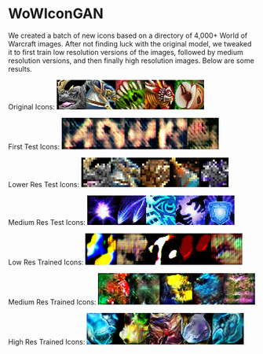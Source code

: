 # WoWIconGAN

We created a batch of new icons based on a directory of 4,000+ World of Warcraft images. After not finding luck with the original model, we tweaked it to first train low resolution versions of the images, followed by medium resolution versions, and then finally high resolution images. Below are some results.

Original Icons:
![first image](https://github.com/ethanlosborne/WoWIconGAN/blob/main/OriginalWoWIcons/01.png)![second image](https://github.com/ethanlosborne/WoWIconGAN/blob/main/OriginalWoWIcons/01_1.png)![third image](https://github.com/ethanlosborne/WoWIconGAN/blob/main/OriginalWoWIcons/01_2.png)![fourth image](https://github.com/ethanlosborne/WoWIconGAN/blob/main/OriginalWoWIcons/01_3.png)![fifth image](https://github.com/ethanlosborne/WoWIconGAN/blob/main/OriginalWoWIcons/01_4.png)

First Test Icons:
![firstT image](https://github.com/ethanlosborne/WoWIconGAN/blob/main/FirstTryWoWIcons/generated_img_065_0.png)![secondT image](https://github.com/ethanlosborne/WoWIconGAN/blob/main/FirstTryWoWIcons/generated_img_065_1.png)![thirdT image](https://github.com/ethanlosborne/WoWIconGAN/blob/main/FirstTryWoWIcons/generated_img_065_3.png)![fourthT image](https://github.com/ethanlosborne/WoWIconGAN/blob/main/FirstTryWoWIcons/generated_img_065_4.png)![fifthT image](https://github.com/ethanlosborne/WoWIconGAN/blob/main/FirstTryWoWIcons/generated_img_066_2.png)

Lower Res Test Icons:
![firstLrR image](https://github.com/ethanlosborne/WoWIconGAN/blob/main/LowerResTestIcons/l%200.png)![secondLrR image](https://github.com/ethanlosborne/WoWIconGAN/blob/main/LowerResTestIcons/l%201.png)![thirdLrR image](https://github.com/ethanlosborne/WoWIconGAN/blob/main/LowerResTestIcons/l%202.png)![fourthLrR image](https://github.com/ethanlosborne/WoWIconGAN/blob/main/LowerResTestIcons/l%203.png)![fifthLrR image](https://github.com/ethanlosborne/WoWIconGAN/blob/main/LowerResTestIcons/l%204.png)

Medium Res Test Icons:
![firstLR image](https://github.com/ethanlosborne/WoWIconGAN/blob/main/LowResTestIcons/l%20556.png)![secondLR image](https://github.com/ethanlosborne/WoWIconGAN/blob/main/LowResTestIcons/l%20557.png)![thirdLR image](https://github.com/ethanlosborne/WoWIconGAN/blob/main/LowResTestIcons/l%20558.png)![fourthLR image](https://github.com/ethanlosborne/WoWIconGAN/blob/main/LowResTestIcons/l%20559.png)![fifthLR image](https://github.com/ethanlosborne/WoWIconGAN/blob/main/LowResTestIcons/l%20560.png)

Low Res Trained Icons:
![firstLT image](https://github.com/ethanlosborne/WoWIconGAN/blob/main/LowResWoWIcons/low_generated_img_078_0.png)![secondLT image](https://github.com/ethanlosborne/WoWIconGAN/blob/main/LowResWoWIcons/low_generated_img_098_1.png)![thirdLT image](https://github.com/ethanlosborne/WoWIconGAN/blob/main/LowResWoWIcons/low_generated_img_066_2.png)![fourthLT image](https://github.com/ethanlosborne/WoWIconGAN/blob/main/LowResWoWIcons/low_generated_img_075_2.png)![fifthLT image](https://github.com/ethanlosborne/WoWIconGAN/blob/main/LowResWoWIcons/low_generated_img_099_2.png)

Medium Res Trained Icons:
![firstMR image](https://github.com/ethanlosborne/WoWIconGAN/blob/main/MedResWoWIcons/med_generated_img_019_4.png)![secondMR image](https://github.com/ethanlosborne/WoWIconGAN/blob/main/MedResWoWIcons/med_generated_img_003_0.png)![thirdMR image](https://github.com/ethanlosborne/WoWIconGAN/blob/main/MedResWoWIcons/med_generated_img_008_4.png)![fourthMR image](https://github.com/ethanlosborne/WoWIconGAN/blob/main/MedResWoWIcons/med_generated_img_013_0.png)![fifthMR image](https://github.com/ethanlosborne/WoWIconGAN/blob/main/MedResWoWIcons/med_generated_img_000_0.png)

High Res Trained Icons:
![firstHR image](https://github.com/ethanlosborne/WoWIconGAN/blob/main/HighResWoWIcons/high_generated_img_000_2.png)![secondHR image](https://github.com/ethanlosborne/WoWIconGAN/blob/main/HighResWoWIcons/high_generated_img_005_2.png)![thirdHR image](https://github.com/ethanlosborne/WoWIconGAN/blob/main/HighResWoWIcons/high_generated_img_010_0.png)![fourthHR image](https://github.com/ethanlosborne/WoWIconGAN/blob/main/HighResWoWIcons/high_generated_img_015_4.png)![fifthHR image](https://github.com/ethanlosborne/WoWIconGAN/blob/main/HighResWoWIcons/high_generated_img_019_3.png)
